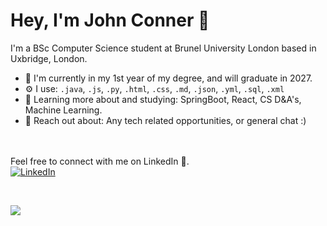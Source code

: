 # Hey, I'm John Conner 🪼

I'm a BSc Computer Science student at Brunel University London based in Uxbridge, London. 

- 🏢 I'm currently in my 1st year of my degree, and will graduate in 2027.
- ⚙️ I use: ```.java```, ```.js```, ```.py```, ```.html```, ```.css```, ```.md```, ```.json```, ```.yml```, ```.sql```, ```.xml```
- 🌱 Learning more about and studying: SpringBoot, React, CS D&A's, Machine Learning.
- 💬 Reach out about: Any tech related opportunities, or general chat :)
<br><br>
‎ ‎ ‎ ‎ ‎ ‎ ‎ ‎ ‎ ‎ ‎ ‎ ‎ ‎

Feel free to connect with me on LinkedIn 👔. <br>
[![LinkedIn](https://img.shields.io/badge/LinkedIn-%230077B5.svg?logo=linkedin&logoColor=white)](https://www.linkedin.com/in/jhtconner)

‎


![](https://64.media.tumblr.com/147070658f28ddade6fd61796a012b04/tumblr_p8kl4myGyI1u9hf7po1_1280.gif)



